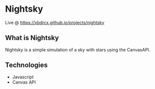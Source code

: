 # Nightsky

Live @ https://xbdrcx.github.io/projects/nightsky

<b><h2>What is Nightsky</h2></b>

Nightsky is a simple simulation of a sky with stars using the CanvasAPI.

<b><h2>Technologies</h2></b>
- Javascript
- Canvas API
